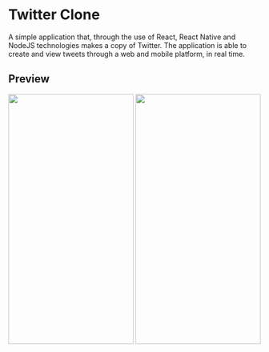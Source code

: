 # Twitter Clone
 A simple application that, through the use of React, React Native and NodeJS technologies makes a copy of Twitter. The application is able to create and view tweets through a web and mobile platform, in real time.

## Preview
<img src="https://github.com/douglasbrandao21/twitter-clone/blob/master/screenshots/view-smartphone.jpg" width="250" height="500" display="inline" />
<img src="https://github.com/douglasbrandao21/twitter-clone/blob/master/screenshots/view-smartphone.jpg" width="250" height="500" />
